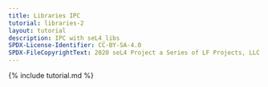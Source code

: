 ```yaml
---
title: Libraries IPC
tutorial: libraries-2
layout: tutorial
description: IPC with seL4_libs
SPDX-License-Identifier: CC-BY-SA-4.0
SPDX-FileCopyrightText: 2020 seL4 Project a Series of LF Projects, LLC.
---
```

{% include tutorial.md %}
